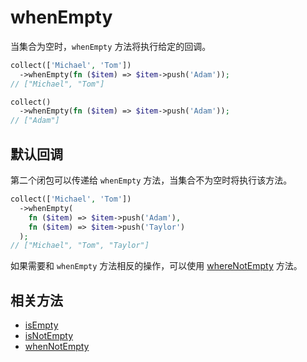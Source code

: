 # whenEmpty

当集合为空时，`whenEmpty` 方法将执行给定的回调。

```php
collect(['Michael', 'Tom'])
  ->whenEmpty(fn ($item) => $item->push('Adam'));
// ["Michael", "Tom"]

collect()
  ->whenEmpty(fn ($item) => $item->push('Adam'));
// ["Adam"]
```

## 默认回调

第二个闭包可以传递给 `whenEmpty` 方法，当集合不为空时将执行该方法。

```php
collect(['Michael', 'Tom'])
  ->whenEmpty(
    fn ($item) => $item->push('Adam'),
    fn ($item) => $item->push('Taylor')
  );
// ["Michael", "Tom", "Taylor"]
```

如果需要和 `whenEmpty` 方法相反的操作，可以使用 [whereNotEmpty](whenNotEmpty.md) 方法。

## 相关方法

- [isEmpty](isEmpty.md)
- [isNotEmpty](isNotEmpty.md)
- [whenNotEmpty](whenNotEmpty.md)